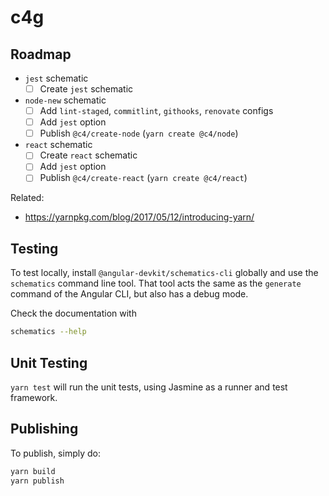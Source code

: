# c4g

## Roadmap

- `jest` schematic
  - [ ] Create `jest` schematic
- `node-new` schematic
  - [ ] Add `lint-staged`, `commitlint`, `githooks`, `renovate` configs
  * [ ] Add `jest` option
  * [ ] Publish `@c4/create-node` (`yarn create @c4/node`)
- `react` schematic
  - [ ] Create `react` schematic
  - [ ] Add `jest` option
  - [ ] Publish `@c4/create-react` (`yarn create @c4/react`)

Related:

- https://yarnpkg.com/blog/2017/05/12/introducing-yarn/

## Testing

To test locally, install `@angular-devkit/schematics-cli` globally and use the `schematics` command line tool. That tool acts the same as the `generate` command of the Angular CLI, but also has a debug mode.

Check the documentation with

```bash
schematics --help
```

## Unit Testing

`yarn test` will run the unit tests, using Jasmine as a runner and test framework.

## Publishing

To publish, simply do:

```bash
yarn build
yarn publish
```
